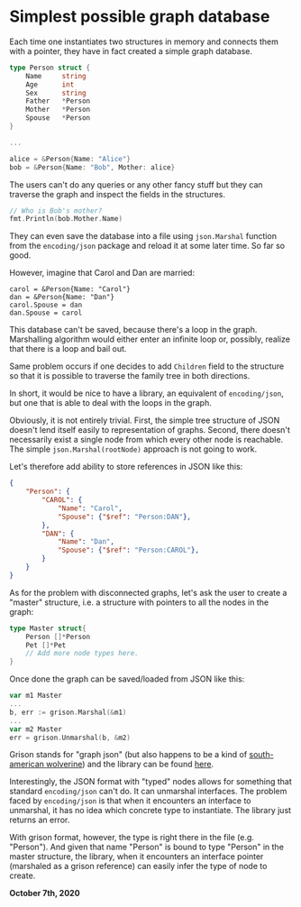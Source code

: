 # Simplest possible graph database

Each time one instantiates two structures in memory and connects them with a pointer, they have in fact created a simple graph database.

```go
type Person struct {
    Name     string
    Age      int
    Sex      string
    Father   *Person
    Mother   *Person
    Spouse   *Person
}

...

alice = &Person{Name: "Alice"}
bob = &Person{Name: "Bob", Mother: alice}
```

The users can't do any queries or any other fancy stuff but they can traverse the graph and inspect the fields in the structures.

```go
// Who is Bob's mother?
fmt.Println(bob.Mother.Name)
```

They can even save the database into a file using `json.Marshal` function from the `encoding/json` package and reload it at some later time. So far so good.

However, imagine that Carol and Dan are married:

```
carol = &Person{Name: "Carol"}
dan = &Person{Name: "Dan"}
carol.Spouse = dan
dan.Spouse = carol
```

This database can't be saved, because there's a loop in the graph. Marshalling algorithm would either enter an infinite loop or, possibly, realize that there is a loop and bail out.

Same problem occurs if one decides to add `Children` field to the structure so that it is possible to traverse the family tree in both directions.

In short, it would be nice to have a library, an equivalent of `encoding/json`, but one that is able to deal with the loops in the graph.

Obviously, it is not entirely trivial. First, the simple tree structure of JSON doesn't lend itself easily to representation of graphs. Second, there doesn't necessarily exist a single node from which every other node is reachable. The simple `json.Marshal(rootNode)` approach is not going to work.

Let's therefore add ability to store references in JSON like this:

```json
{
    "Person": {
        "CAROL": {
            "Name": "Carol",
            "Spouse": {"$ref": "Person:DAN"},
        },
        "DAN": {
            "Name": "Dan",
            "Spouse": {"$ref": "Person:CAROL"},
        }
    }
}
```

As for the problem with disconnected graphs, let's ask the user to create a "master" structure, i.e. a structure with pointers to all the nodes in the graph:

```go
type Master struct{
    Person []*Person
    Pet []*Pet
    // Add more node types here.
}
```

Once done the graph can be saved/loaded from JSON like this:

```go
var m1 Master
...
b, err := grison.Marshal(&m1)
...
var m2 Master
err = grison.Unmarshal(b, &m2)
```

Grison stands for "graph json" (but also happens to be a kind of [south-american wolverine](https://en.wikipedia.org/wiki/Galictis)) and the library can be found [here](https://github.com/sustrik/grison).

Interestingly, the JSON format with "typed" nodes allows for something that standard `encoding/json` can't do. It can unmarshal interfaces. The problem faced by `encoding/json` is that when it encounters an interface to unmarshal, it has no idea which concrete type to instantiate. The library just returns an error.

With grison format, however, the type is right there in the file (e.g. "Person"). And given that name "Person" is bound to type "Person" in the master structure, the library, when it encounters an interface pointer (marshaled as a grison reference) can easily infer the type of node to create.

**October 7th, 2020**

